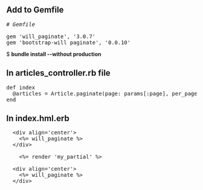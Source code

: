 <h2>Add to Gemfile</h2>

<pre>
<em># Gemfile</em>

gem 'will_paginate', '3.0.7'
gem 'bootstrap-will_paginate', '0.0.10'
</pre>

$ <b>bundle install --without production</b>

<h2>In articles_controller.rb file</h2>

<pre>
def index
  @articles = Article.paginate(page: params[:page], per_page: 5)
end
</pre>

<h2>In index.hml.erb</h2>

<pre>
  &lt;div align='center'&gt;
    &lt;%= will_paginate %&gt;
  &lt;/div&gt;

    &lt;%= render 'my_partial' %&gt;

  &lt;div align='center'&gt;
    &lt;%= will_paginate %&gt;
  &lt;/div&gt;
</pre>
